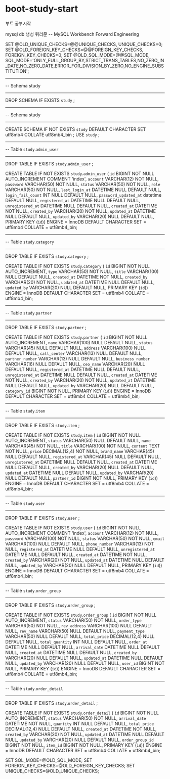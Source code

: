 # boot-study-start
부트 공부시작

mysql db 생성 쿼리문
-- MySQL Workbench Forward Engineering

SET @OLD_UNIQUE_CHECKS=@@UNIQUE_CHECKS, UNIQUE_CHECKS=0;
SET @OLD_FOREIGN_KEY_CHECKS=@@FOREIGN_KEY_CHECKS, FOREIGN_KEY_CHECKS=0;
SET @OLD_SQL_MODE=@@SQL_MODE, SQL_MODE='ONLY_FULL_GROUP_BY,STRICT_TRANS_TABLES,NO_ZERO_IN_DATE,NO_ZERO_DATE,ERROR_FOR_DIVISION_BY_ZERO,NO_ENGINE_SUBSTITUTION';

-- -----------------------------------------------------
-- Schema study
-- -----------------------------------------------------
DROP SCHEMA IF EXISTS `study` ;

-- -----------------------------------------------------
-- Schema study
-- -----------------------------------------------------
CREATE SCHEMA IF NOT EXISTS `study` DEFAULT CHARACTER SET utf8mb4 COLLATE utf8mb4_bin ;
USE `study` ;

-- -----------------------------------------------------
-- Table `study`.`admin_user`
-- -----------------------------------------------------
DROP TABLE IF EXISTS `study`.`admin_user` ;

CREATE TABLE IF NOT EXISTS `study`.`admin_user` (
  `id` BIGINT NOT NULL AUTO_INCREMENT COMMENT 'index',
  `account` VARCHAR(12) NOT NULL,
  `password` VARCHAR(50) NOT NULL,
  `status` VARCHAR(50) NOT NULL,
  `role` VARCHAR(50) NOT NULL,
  `last_login_at` DATETIME NULL DEFAULT NULL,
  `login_fail_count` INT NULL DEFAULT NULL,
  `password_updated_at` datetime DEFAULT NULL,
  `registered_at` DATETIME NULL DEFAULT NULL,
  `unregistered_at` DATETIME NULL DEFAULT NULL,
  `created_at` DATETIME NOT NULL,
  `created_by` VARCHAR(20) NOT NULL,
  `updated_at` DATETIME NULL DEFAULT NULL,
  `updated_by` VARCHAR(20) NULL DEFAULT NULL,
  PRIMARY KEY (`id`))
ENGINE = InnoDB
DEFAULT CHARACTER SET = utf8mb4
COLLATE = utf8mb4_bin;


-- -----------------------------------------------------
-- Table `study`.`category`
-- -----------------------------------------------------
DROP TABLE IF EXISTS `study`.`category` ;

CREATE TABLE IF NOT EXISTS `study`.`category` (
  `id` BIGINT NOT NULL AUTO_INCREMENT,
  `type` VARCHAR(50) NOT NULL,
  `title` VARCHAR(100) NULL DEFAULT NULL,
  `created_at` DATETIME NOT NULL,
  `created_by` VARCHAR(20) NOT NULL,
  `updated_at` DATETIME NULL DEFAULT NULL,
  `updated_by` VARCHAR(20) NULL DEFAULT NULL,
  PRIMARY KEY (`id`))
ENGINE = InnoDB
DEFAULT CHARACTER SET = utf8mb4
COLLATE = utf8mb4_bin;


-- -----------------------------------------------------
-- Table `study`.`partner`
-- -----------------------------------------------------
DROP TABLE IF EXISTS `study`.`partner` ;

CREATE TABLE IF NOT EXISTS `study`.`partner` (
  `id` BIGINT NOT NULL AUTO_INCREMENT,
  `name` VARCHAR(100) NULL DEFAULT NULL,
  `status` VARCHAR(45) NULL DEFAULT NULL,
  `address` VARCHAR(100) NULL DEFAULT NULL,
  `call_center` VARCHAR(13) NULL DEFAULT NULL,
  `partner_number` VARCHAR(13) NULL DEFAULT NULL,
  `business_number` VARCHAR(16) NULL DEFAULT NULL,
  `ceo_name` VARCHAR(20) NULL DEFAULT NULL,
  `registered_at` DATETIME NULL DEFAULT NULL,
  `unregistered_at` DATETIME NULL DEFAULT NULL,
  `created_at` DATETIME NOT NULL,
  `created_by` VARCHAR(20) NOT NULL,
  `updated_at` DATETIME NULL DEFAULT NULL,
  `updated_by` VARCHAR(20) NULL DEFAULT NULL,
  `category_id` BIGINT NOT NULL,
  PRIMARY KEY (`id`))
ENGINE = InnoDB
DEFAULT CHARACTER SET = utf8mb4
COLLATE = utf8mb4_bin;


-- -----------------------------------------------------
-- Table `study`.`item`
-- -----------------------------------------------------
DROP TABLE IF EXISTS `study`.`item` ;

CREATE TABLE IF NOT EXISTS `study`.`item` (
  `id` BIGINT NOT NULL AUTO_INCREMENT,
  `status` VARCHAR(50) NULL DEFAULT NULL,
  `name` VARCHAR(45) NOT NULL,
  `title` VARCHAR(100) NOT NULL,
  `content` TEXT NOT NULL,
  `price` DECIMAL(12,4) NOT NULL,
  `brand_name` VARCHAR(45) NULL DEFAULT NULL,
  `registered_at` VARCHAR(45) NULL DEFAULT NULL,
  `unregistered_at` DATETIME NULL DEFAULT NULL,
  `created_at` DATETIME NULL DEFAULT NULL,
  `created_by` VARCHAR(20) NULL DEFAULT NULL,
  `updated_at` DATETIME NULL DEFAULT NULL,
  `updated_by` VARCHAR(20) NULL DEFAULT NULL,
  `partner_id` BIGINT NOT NULL,
  PRIMARY KEY (`id`))
ENGINE = InnoDB
DEFAULT CHARACTER SET = utf8mb4
COLLATE = utf8mb4_bin;


-- -----------------------------------------------------
-- Table `study`.`user`
-- -----------------------------------------------------
DROP TABLE IF EXISTS `study`.`user` ;

CREATE TABLE IF NOT EXISTS `study`.`user` (
  `id` BIGINT NOT NULL AUTO_INCREMENT COMMENT 'index',
  `account` VARCHAR(12) NOT NULL,
  `password` VARCHAR(100) NOT NULL,
  `status` VARCHAR(50) NOT NULL,
  `email` VARCHAR(100) NULL DEFAULT NULL,
  `phone_number` VARCHAR(13) NOT NULL,
  `registered_at` DATETIME NULL DEFAULT NULL,
  `unregistered_at` DATETIME NULL DEFAULT NULL,
  `created_at` DATETIME NOT NULL,
  `created_by` VARCHAR(20) NOT NULL,
  `updated_at` DATETIME NULL DEFAULT NULL,
  `updated_by` VARCHAR(20) NULL DEFAULT NULL,
  PRIMARY KEY (`id`))
ENGINE = InnoDB
DEFAULT CHARACTER SET = utf8mb4
COLLATE = utf8mb4_bin;


-- -----------------------------------------------------
-- Table `study`.`order_group`
-- -----------------------------------------------------
DROP TABLE IF EXISTS `study`.`order_group` ;

CREATE TABLE IF NOT EXISTS `study`.`order_group` (
  `id` BIGINT NOT NULL AUTO_INCREMENT,
  `status` VARCHAR(50) NOT NULL,
  `order_type` VARCHAR(50) NOT NULL,
  `rev_address` VARCHAR(100) NULL DEFAULT NULL,
  `rev_name` VARCHAR(50) NULL DEFAULT NULL,
  `payment_type` VARCHAR(50) NULL DEFAULT NULL,
  `total_price` DECIMAL(12,4) NULL DEFAULT NULL,
  `total_quantity` INT NULL DEFAULT NULL,
  `order_at` DATETIME NULL DEFAULT NULL,
  `arrival_date` DATETIME NULL DEFAULT NULL,
  `created_at` DATETIME NULL DEFAULT NULL,
  `created_by` VARCHAR(20) NULL DEFAULT NULL,
  `updated_at` DATETIME NULL DEFAULT NULL,
  `updated_by` VARCHAR(20) NULL DEFAULT NULL,
  `user_id` BIGINT NOT NULL,
  PRIMARY KEY (`id`))
ENGINE = InnoDB
DEFAULT CHARACTER SET = utf8mb4
COLLATE = utf8mb4_bin;


-- -----------------------------------------------------
-- Table `study`.`order_detail`
-- -----------------------------------------------------
DROP TABLE IF EXISTS `study`.`order_detail` ;

CREATE TABLE IF NOT EXISTS `study`.`order_detail` (
  `id` BIGINT NOT NULL AUTO_INCREMENT,
  `status` VARCHAR(50) NOT NULL,
  `arrival_date` DATETIME NOT NULL,
  `quantity` INT NULL DEFAULT NULL,
  `total_price` DECIMAL(12,4) NULL DEFAULT NULL,
  `created_at` DATETIME NOT NULL,
  `created_by` VARCHAR(20) NOT NULL,
  `updated_at` DATETIME NULL DEFAULT NULL,
  `updated_by` VARCHAR(20) NULL DEFAULT NULL,
  `order_group_id` BIGINT NOT NULL,
  `item_id` BIGINT NOT NULL,
  PRIMARY KEY (`id`))
ENGINE = InnoDB
DEFAULT CHARACTER SET = utf8mb4
COLLATE = utf8mb4_bin;


SET SQL_MODE=@OLD_SQL_MODE;
SET FOREIGN_KEY_CHECKS=@OLD_FOREIGN_KEY_CHECKS;
SET UNIQUE_CHECKS=@OLD_UNIQUE_CHECKS;
